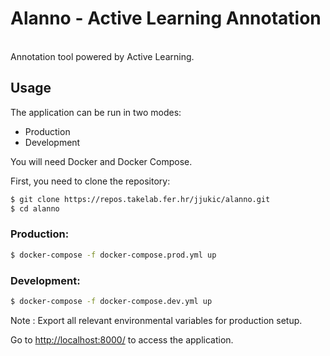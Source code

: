 # Alanno - Active Learning Annotation
<br>
Annotation tool powered by Active Learning.
<br>

## Usage

The application can be run in two modes:

- Production
- Development

You will need Docker and Docker Compose. 

First, you need to clone the repository:

```bash
$ git clone https://repos.takelab.fer.hr/jjukic/alanno.git
$ cd alanno
```

### Production:
```bash
$ docker-compose -f docker-compose.prod.yml up
```

### Development:
```bash
$ docker-compose -f docker-compose.dev.yml up
```

Note : Export all relevant environmental variables for production setup.

Go to <http://localhost:8000/> to access the application.
